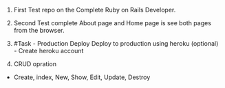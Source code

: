 1. First Test repo on the Complete Ruby on Rails Developer.
2. Second Test complete About page and Home page is see both pages from the browser.

3. #Task - Production Deploy
Deploy to production using heroku (optional) - Create heroku account

4. CRUD opration
  - Create, index, New, Show, Edit, Update, Destroy



  

